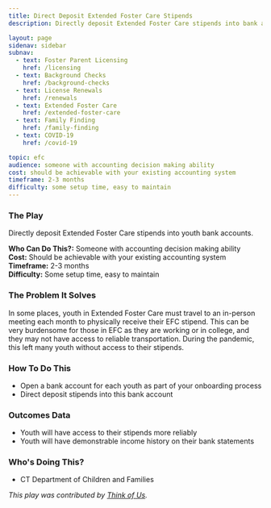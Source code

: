 ```yaml
---
title: Direct Deposit Extended Foster Care Stipends
description: Directly deposit Extended Foster Care stipends into bank accounts

layout: page
sidenav: sidebar
subnav:
  - text: Foster Parent Licensing
    href: /licensing
  - text: Background Checks
    href: /background-checks
  - text: License Renewals
    href: /renewals
  - text: Extended Foster Care
    href: /extended-foster-care
  - text: Family Finding
    href: /family-finding
  - text: COVID-19
    href: /covid-19

topic: efc
audience: someone with accounting decision making ability
cost: should be achievable with your existing accounting system
timeframe: 2-3 months
difficulty: some setup time, easy to maintain
---
```



### The Play

Directly deposit Extended Foster Care stipends into youth bank accounts.

**Who Can Do This?:**
Someone with accounting decision making ability<br />
**Cost:**
Should be achievable with your existing accounting system<br />
**Timeframe:**
2-3 months<br />
**Difficulty:**
Some setup time, easy to maintain<br />

### The Problem It Solves

In some places, youth in Extended Foster Care must travel to an in-person meeting each month to physically receive their EFC stipend.  This can be very burdensome for those in EFC as they are working or in college, and they may not have access to reliable transportation. During the pandemic, this left many youth without access to their stipends.

### How To Do This

* Open a bank account for each youth as part of your onboarding process
* Direct deposit stipends into this bank account

### Outcomes Data

* Youth will have access to their stipends more reliably
* Youth will have demonstrable income history on their bank statements

### Who's Doing This?

* CT Department of Children and Families


*This play was contributed by [Think of Us](https://thinkof-us.org).*